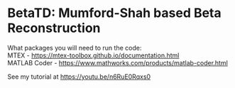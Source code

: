 # BetaTD: Mumford-Shah based Beta Reconstruction

What packages you will need to run the code:  
MTEX - https://mtex-toolbox.github.io/documentation.html  
MATLAB Coder - https://www.mathworks.com/products/matlab-coder.html  
  
See my tutorial at https://youtu.be/n6RuE0Rqxs0
